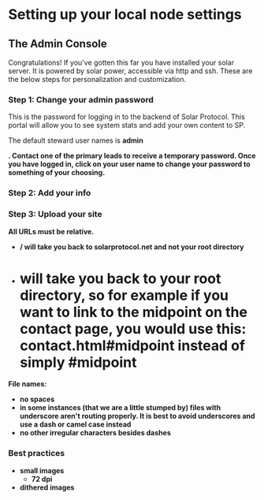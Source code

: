 # Setting up your local node settings

## The Admin Console

Congratulations! If you've gotten this far you have installed your solar server. It is powered by solar power, accessible via http and ssh. These are the below steps for personalization and customization.

### Step 1: Change your admin password

<p>
	This is the password for logging in to the backend of Solar Protocol. This portal will allow you to see system stats and add your own content to SP.
</p>
<p>
	The default steward user names is <strong>admin</p>. Contact one of the primary leads to receive a temporary password. Once you have logged in, click on your user name to change your password to something of your choosing. 
</p>


### Step 2: Add your info

### Step 3: Upload your site

<strong>All URLs must be relative.</strong>

* / will take you back to solarprotocol.net and not your root directory
* # will take you back to your root directory, so for example if you want to link to the midpoint on the contact page, you would use this: contact.html#midpoint instead of simply #midpoint

File names:
* no spaces
* in some instances (that we are a little stumped by) files with underscore aren't routing properly. It is best to avoid underscores and use a dash or camel case instead
* no other irregular characters besides dashes

<h3>Best practices</h3>

* small images
	* 72 dpi
* dithered images